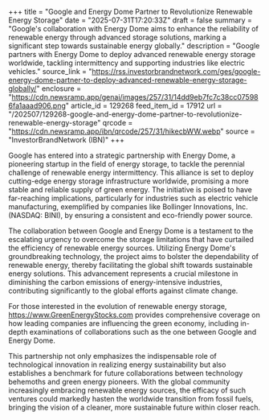 +++
title = "Google and Energy Dome Partner to Revolutionize Renewable Energy Storage"
date = "2025-07-31T17:20:33Z"
draft = false
summary = "Google's collaboration with Energy Dome aims to enhance the reliability of renewable energy through advanced storage solutions, marking a significant step towards sustainable energy globally."
description = "Google partners with Energy Dome to deploy advanced renewable energy storage worldwide, tackling intermittency and supporting industries like electric vehicles."
source_link = "https://rss.investorbrandnetwork.com/ges/google-energy-dome-partner-to-deploy-advanced-renewable-energy-storage-globally/"
enclosure = "https://cdn.newsramp.app/genai/images/257/31/14dd9eb7fc7c38cc075986fa1aaad906.png"
article_id = 129268
feed_item_id = 17912
url = "/202507/129268-google-and-energy-dome-partner-to-revolutionize-renewable-energy-storage"
qrcode = "https://cdn.newsramp.app/ibn/qrcode/257/31/hikecbWW.webp"
source = "InvestorBrandNetwork (IBN)"
+++

<p>Google has entered into a strategic partnership with Energy Dome, a pioneering startup in the field of energy storage, to tackle the perennial challenge of renewable energy intermittency. This alliance is set to deploy cutting-edge energy storage infrastructure worldwide, promising a more stable and reliable supply of green energy. The initiative is poised to have far-reaching implications, particularly for industries such as electric vehicle manufacturing, exemplified by companies like Bollinger Innovations, Inc. (NASDAQ: BINI), by ensuring a consistent and eco-friendly power source.</p><p>The collaboration between Google and Energy Dome is a testament to the escalating urgency to overcome the storage limitations that have curtailed the efficiency of renewable energy sources. Utilizing Energy Dome's groundbreaking technology, the project aims to bolster the dependability of renewable energy, thereby facilitating the global shift towards sustainable energy solutions. This advancement represents a crucial milestone in diminishing the carbon emissions of energy-intensive industries, contributing significantly to the global efforts against climate change.</p><p>For those interested in the evolution of renewable energy storage, <a href='https://www.GreenEnergyStocks.com' rel='nofollow' target='_blank'>https://www.GreenEnergyStocks.com</a> provides comprehensive coverage on how leading companies are influencing the green economy, including in-depth examinations of collaborations such as the one between Google and Energy Dome.</p><p>This partnership not only emphasizes the indispensable role of technological innovation in realizing energy sustainability but also establishes a benchmark for future collaborations between technology behemoths and green energy pioneers. With the global community increasingly embracing renewable energy sources, the efficacy of such ventures could markedly hasten the worldwide transition from fossil fuels, bringing the vision of a cleaner, more sustainable future within closer reach.</p>